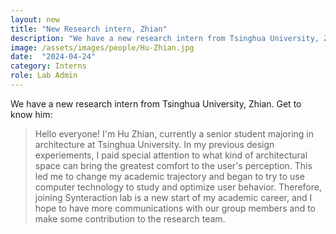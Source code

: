 ```yaml
---
layout: new
title: "New Research intern, Zhian"
description: "We have a new research intern from Tsinghua University, Zhian. Get to know him:"
image: /assets/images/people/Hu-Zhian.jpg
date:  "2024-04-24"
category: Interns
role: Lab Admin
---
```

We have a new research intern from Tsinghua University, Zhian. Get to know him:

> Hello everyone! I'm Hu Zhian, currently a senior student majoring in architecture at Tsinghua University. In my previous design experiements, I paid special attention to what kind of architectural space can bring the greatest comfort to the user's perception. This led me to change my academic trajectory and began to try to use computer technology to study and optimize user behavior. Therefore, joining Synteraction lab is a new start of my academic career, and I hope to have more communications with our group members and to make some contribution to the research team.

